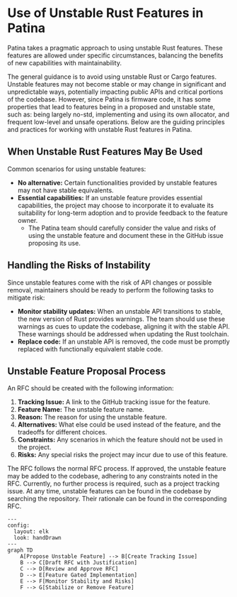 # Use of Unstable Rust Features in Patina

Patina takes a pragmatic approach to using unstable Rust features. These features are allowed under specific
circumstances, balancing the benefits of new capabilities with maintainability.

The general guidance is to avoid using unstable Rust or Cargo features. Unstable features may not become stable or
may change in significant and unpredictable ways, potentially impacting public APIs and critical portions of the
codebase. However, since Patina is firmware code, it has some properties that lead to features being in a proposed
and unstable state, such as: being largely no-std, implementing and using its own allocator, and frequent low-level
and unsafe operations. Below are the guiding principles and practices for working with unstable Rust features in
Patina.

## When Unstable Rust Features May Be Used

Common scenarios for using unstable features:

- **No alternative:** Certain functionalities provided by unstable features may not have stable equivalents.
- **Essential capabilities:** If an unstable feature provides essential capabilities, the project may choose to
  incorporate it to evaluate its suitability for long-term adoption and to provide feedback to the feature owner.
  - The Patina team should carefully consider the value and risks of using the unstable feature and document these
    in the GitHub issue proposing its use.

## Handling the Risks of Instability

Since unstable features come with the risk of API changes or possible removal, maintainers should be ready to
perform the following tasks to mitigate risk:

- **Monitor stability updates:** When an unstable API transitions to stable, the new version of Rust provides
  warnings. The team should use these warnings as cues to update the codebase, aligning it with the stable API.
  These warnings should be addressed when updating the Rust toolchain.
- **Replace code:** If an unstable API is removed, the code must be promptly replaced with functionally equivalent
  stable code.

## Unstable Feature Proposal Process

An RFC should be created with the following information:

1. **Tracking Issue:** A link to the GitHub tracking issue for the feature.
2. **Feature Name:** The unstable feature name.
3. **Reason:** The reason for using the unstable feature.
4. **Alternatives:** What else could be used instead of the feature, and the tradeoffs for different choices.
5. **Constraints:** Any scenarios in which the feature should not be used in the project.
6. **Risks:** Any special risks the project may incur due to use of this feature.

The RFC follows the normal RFC process. If approved, the unstable feature may be added to the codebase, adhering to
any constraints noted in the RFC. Currently, no further process is required, such as a project tracking issue. At
any time, unstable features can be found in the codebase by searching the repository. Their rationale can be found
in the corresponding RFC.

```mermaid
---
config:
  layout: elk
  look: handDrawn
---
graph TD
    A[Propose Unstable Feature] --> B[Create Tracking Issue]
    B --> C[Draft RFC with Justification]
    C --> D[Review and Approve RFC]
    D --> E[Feature Gated Implementation]
    E --> F[Monitor Stability and Risks]
    F --> G[Stabilize or Remove Feature]
```
